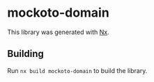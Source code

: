 # mockoto-domain

This library was generated with [Nx](https://nx.dev).

## Building

Run `nx build mockoto-domain` to build the library.
